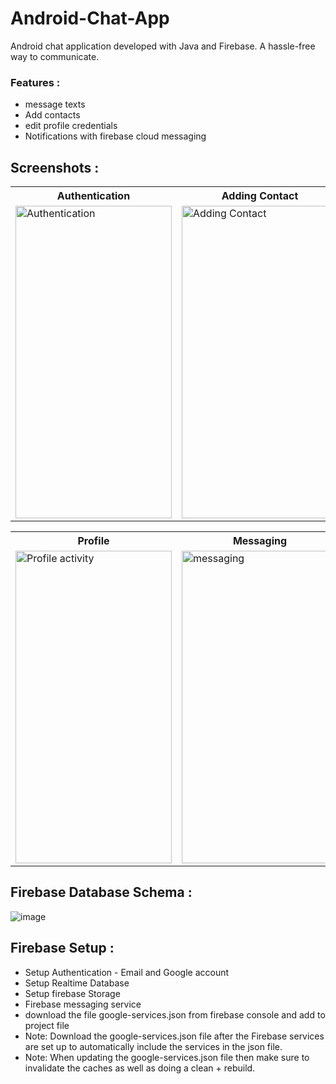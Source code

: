 # Android-Chat-App

Android chat application developed with Java and Firebase. A hassle-free way to communicate. 
### Features : 
* message texts
* Add contacts
* edit profile credentials
* Notifications with firebase cloud messaging

## Screenshots : 

<table>
  <tr>
    <th>Authentication</th>
    <th>Adding Contact</th>
    <th>Contacts</th>
  </tr>
  <tr>
    <td><img src="https://user-images.githubusercontent.com/79650580/195169217-ad08d0e6-23a3-4fad-874e-e68b3b828c32.png" alt="Authentication" style="width:250px;height:500px;"></td>
    <td><img src="https://user-images.githubusercontent.com/79650580/195169821-2efe67cc-718d-42b7-b510-d4004692cf3e.png" alt="Adding Contact" style="width:250px;height:500px;"></td>
    <td><img src="https://user-images.githubusercontent.com/79650580/195169874-6bbcaa95-6e8b-4e7e-abad-69021df4bde5.png" alt="Contacts activity" style="width:250px;height:500px;"></td>
  </tr>
   
</table>


<table>
  <tr>
    <th>Profile</th>
    <th>Messaging</th>
  </tr>
  <tr>
    <td><img src="https://user-images.githubusercontent.com/79650580/195170439-1688801d-3f90-4ef3-a591-c45200c3d714.png" alt="Profile activity" style="width:250px;height:500px;"></td>
    <td><img src="https://user-images.githubusercontent.com/79650580/195171608-4b051690-59fa-4601-b1c6-db1e44c6bfd4.png" alt="messaging" style="width:250px;height:500px;"></td>
  </tr>
   
</table>

## Firebase Database Schema : 
![image](https://user-images.githubusercontent.com/79650580/195172072-bcbe77b4-84c2-4a6c-817d-836bb0572db6.png)

## Firebase Setup :
* Setup Authentication - Email and Google account
* Setup Realtime Database
* Setup firebase Storage
* Firebase messaging service
* download the file google-services.json from firebase console and add to project file
* Note: Download the google-services.json file after the Firebase services are set up to automatically include the services in the json file.
* Note: When updating the google-services.json file then make sure to invalidate the caches as well as doing a clean + rebuild.

